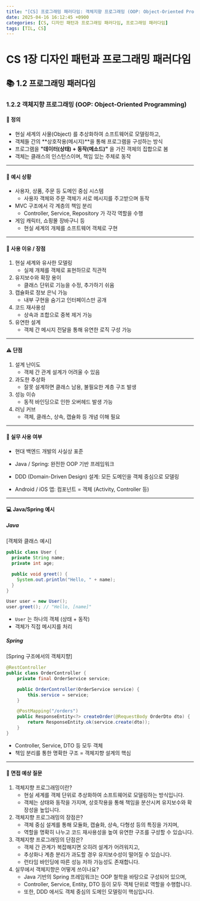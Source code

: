 ```yaml
---
title: "[CS] 프로그래밍 패러다임: 객체지향 프로그래밍 (OOP: Object-Oriented Programming)"
date: 2025-04-16 16:12:45 +0900
categories: [CS, 디자인 패턴과 프로그래밍 패러다임, 프로그래밍 패러다임]
tags: [TIL, CS]
---
```

# CS 1장 디자인 패턴과 프로그래밍 패러다임

## 📚 1.2 프로그래밍 패러다임

### 1.2.2 객체지향 프로그래밍 (OOP: Object-Oriented Programming)

#### 📘 정의
- 현실 세계의 사물(Object) 를 추상화하여 소프트웨어로 모델링하고,
- 객체들 간의 **상호작용(메시지)**을 통해 프로그램을 구성하는 방식
- 프로그램을 **"데이터(상태) + 동작(메소드)"** 을 가진 객체의 집합으로 봄
- 객체는 클래스의 인스턴스이며, 책임 있는 주체로 동작

---

#### 📌 예시 상황
- 사용자, 상품, 주문 등 도메인 중심 시스템
  - 사용자 객체와 주문 객체가 서로 메시지를 주고받으며 동작
- MVC 구조에서 각 계층의 책임 분리
  - Controller, Service, Repository 가 각각 역할을 수행
- 게임 캐릭터, 쇼핑몰 장바구니 등
  - 현실 세계의 개체를 소프트웨어 객체로 구현

---

#### 🎯 사용 이유 / 장점
1. 현실 세계와 유사한 모델링
   - 실제 개체를 객체로 표현하므로 직관적
2. 유지보수와 확장 용이
   - 클래스 단위로 기능을 수정, 추가하기 쉬움
3. 캡슐화로 정보 은닉 가능
   - 내부 구현을 숨기고 인터페이스만 공개
4. 코드 재사용성
   - 상속과 조합으로 중복 제거 가능
5. 유연한 설계
   - 객체 간 메시지 전달을 통해 유연한 로직 구성 가능

---

#### ⚠️ 단점
1. 설계 난이도
   - 객체 간 관계 설계가 어려울 수 있음
2. 과도한 추상화
   - 잘못 설계하면 클래스 남용, 불필요한 계층 구조 발생
3. 성능 이슈
   - 동적 바인딩으로 인한 오버헤드 발생 가능
4. 러닝 커브
   - 객체, 클래스, 상속, 캡슐화 등 개념 이해 필요

---

#### 🏢 실무 사용 여부
- 현대 백엔드 개발의 사실상 표준
   
- Java / Spring: 완전한 OOP 기반 프레임워크
- DDD (Domain-Driven Design) 설계: 모든 도메인을 객체 중심으로 모델링
- Android / iOS 앱: 컴포넌트 = 객체 (Activity, Controller 등)

---

#### 💻 Java/Spring 예시
##### Java

[객체와 클래스 예시]

```java
public class User {
  private String name;
  private int age;

  public void greet() {
    System.out.println("Hello, " + name);
  }
}

User user = new User();
user.greet(); // "Hello, [name]"
```

- `User` 는 하나의 객체 (상태 + 동작)
- 객체가 직접 메시지를 처리


##### Spring
[Spring 구조에서의 객체지향]

```java
@RestController
public class OrderController {
    private final OrderService service;

    public OrderController(OrderService service) {
        this.service = service;
    }

    @PostMapping("/orders")
    public ResponseEntity<?> createOrder(@RequestBody OrderDto dto) {
        return ResponseEntity.ok(service.create(dto));
    }
}

```
- Controller, Service, DTO 등 모두 객체
- 책임 분리를 통한 명확한 구조 = 객체지향 설계의 핵심

---

#### 🎤 면접 예상 질문
1. 객체지향 프로그래밍이란?
   - 현실 세계를 객체 단위로 추상화하여 소프트웨어로 모델링하는 방식입니다.
   - 객체는 상태와 동작을 가지며, 상호작용을 통해 책임을 분산시켜 유지보수와 확장성을 높입니다.
2. 객체지향 프로그래밍의 장점은?
   - 객체 중심 설계를 통해 모듈화, 캡슐화, 상속, 다형성 등의 특징을 가지며,
   - 역할을 명확히 나누고 코드 재사용성을 높여 유연한 구조를 구성할 수 있습니다.
3. 객체지향 프로그래밍의 단점은?
   - 객체 간 관계가 복잡해지면 오히려 설계가 어려워지고,
   - 추상화나 계층 분리가 과도할 경우 유지보수성이 떨어질 수 있습니다.
   - 런타임 바인딩에 따른 성능 저하 가능성도 존재합니다.
4. 실무에서 객체지향은 어떻게 쓰이나요?
   - Java 기반의 Spring 프레임워크는 OOP 철학을 바탕으로 구성되어 있으며,
   - Controller, Service, Entity, DTO 등이 모두 객체 단위로 역할을 수행합니다.
   - 또한, DDD 에서도 객체 중심의 도메인 모델링이 핵심입니다.
